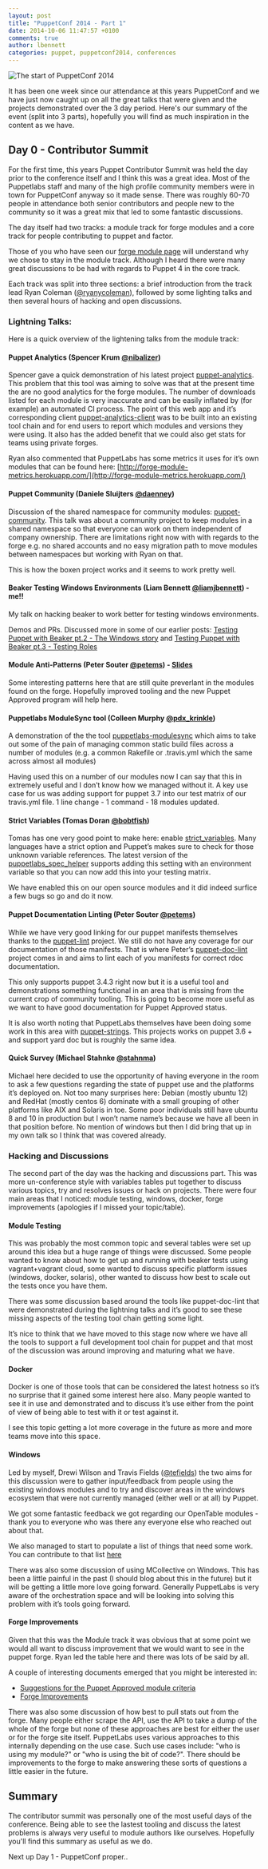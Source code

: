 ```yaml
---
layout: post
title: "PuppetConf 2014 - Part 1"
date: 2014-10-06 11:47:57 +0100
comments: true
author: lbennett
categories: puppet, puppetconf2014, conferences
---
```


![The start of PuppetConf 2014](/images/posts/puppetconf2014.jpg)

It has been one week since our attendance at this years PuppetConf and we have just now caught up on all the great talks that were
given and the projects demonstrated over the 3 day period. Here's our summary of the event (split into 3 parts), hopefully you will
find as much inspiration in the content as we have.

## Day 0 - Contributor Summit
For the first time, this years Puppet Contributor Summit was held the day prior to the conference itself and I think this was a great idea.
Most of the Puppetlabs staff and many of the high profile community members were in town for PuppetConf anyway so it made sense. There was
roughly 60-70 people in attendance both senior contributors and people new to the community so it was a great mix that led to some
fantastic discussions.

The day itself had two tracks: a module track for forge modules and a core track for people contributing to puppet and factor.

Those of you who have seen our [forge module page](http://forge.puppetlabs.com/opentable) will understand why we chose to stay in the module track.
Although I heard there were many great discussions to be had with regards to Puppet 4 in the core track.

Each track was split into three sections: a brief introduction from the track lead Ryan Coleman ([@ryanycoleman](https://twitter.com/ryanycoleman)),
followed by some lighting talks and then several hours of hacking and open discussions.

### Lightning Talks:
Here is a quick overview of the lightening talks from the module track:


#### Puppet Analytics (Spencer Krum [@nibalizer](https://twitter.com/nibalizer))
Spencer gave a quick demonstration of his latest project [puppet-analytics](http://puppet-analytics.org/). This problem that this tool was aiming to
solve was that at the present time the are no good analytics for the forge modules. The number of downloads listed for each module is very inaccurate
and can be easily inflated by (for example) an automated CI process. The point of this web app and it’s corresponding client
[puppet-analytics-client](https://github.com/nibalizer/puppet-analytics-client) was to be built into an existing tool chain and for end users to report
which modules and versions they were using. It also has the added benefit that we could also get stats for teams using private forges.

Ryan also commented that PuppetLabs has some metrics it uses for it’s own modules that can be found here:
[http://forge-module-metrics.herokuapp.com/](http://forge-module-metrics.herokuapp.com/)


#### Puppet Community (Daniele Sluijters [@daenney](https://twitter.com/daenney))
Discussion of the shared namespace for community modules: [puppet-community](http://puppet-community.github.io/). This talk was about a community project
to keep modules in a shared namespace so that everyone can work on them independent of company ownership. There are limitations right now with with
regards to the forge e.g. no shared accounts and no easy migration path to move modules between namespaces but working with Ryan on that.

This is how the boxen project works and it seems to work pretty well.


#### Beaker Testing Windows Environments (Liam Bennett [@liamjbennett](https://twitter.com/liamjbennett)) - me!!
My talk on hacking beaker to work better for testing windows environments.

Demos and PRs. Discussed more in some of our earlier posts: [Testing Puppet with Beaker pt.2 - The Windows story](http://tech.opentable.co.uk/blog/2014/09/01/testing-puppet-with-beaker-pt-dot-2-the-windows-story/)
and [Testing Puppet with Beaker pt.3 - Testing Roles](http://tech.opentable.co.uk/blog/2014/09/01/testing-puppet-with-beaker-pt-dot-3-testing-roles/)


#### Module Anti-Patterns (Peter Souter [@petems](https://twitter.com/petems)) - [Slides](http://www.slideshare.net/petems/puppet-module-anti-patterns)

Some interesting patterns here that are still quite preverlant in the modules found on the forge. Hopefully improved tooling and the new Puppet Approved
program will help here.


#### Puppetlabs ModuleSync tool (Colleen Murphy [@pdx_krinkle](https://twitter.com/pdx_krinkle))
A demonstration of the the tool [puppetlabs-modulesync](https://github.com/puppetlabs/modulesync) which aims to take out some of the pain of managing common
static build files across a number of modules (e.g. a common Rakefile or .travis.yml which the same across almost all modules)

Having used this on a number of our modules now I can say that this in extremely useful and I don’t know how we managed without it. A key use case for us was
adding support for puppet 3.7 into our test matrix of our travis.yml file. 1 line change - 1 command - 18 modules updated.


#### Strict Variables (Tomas Doran [@bobtfish](https://twitter.com/bobtfish))
Tomas has one very good point to make here: enable [strict_variables](https://docs.puppetlabs.com/references/latest/configuration.html#strictvariables). Many
languages have a strict option and Puppet’s makes sure to check for those unknown variable references. The latest version of the
[puppetlabs_spec_helper](https://github.com/puppetlabs/puppetlabs_spec_helper) supports adding this setting with an environment variable so that you can now
add this into your testing matrix.

We have enabled this on our open source modules and it did indeed surfice a few bugs so go and do it now.


#### Puppet Documentation Linting (Peter Souter [@petems](https://twitter.com/petems))
While we have very good linking for our puppet manifests themselves thanks to the [puppet-lint](http://puppet-lint.com/) project. We still do not have any
coverage for our documentation of those manifests. That is where Peter’s [puppet-doc-lint](https://github.com/petems/puppet-doc-lint) project comes in and aims
to lint each of you manifests for correct rdoc documentation.

This only supports puppet 3.4.3 right now but it is a useful tool and demonstrations something functional in an area that is missing from the current crop of
community tooling. This is going to become more useful as we want to have good documentation for Puppet Approved status.

It is also worth noting that PuppetLabs themselves have been doing some work in this area with
[puppet-strings](https://github.com/puppetlabs/puppetlabs-strings/). This projects works on puppet 3.6 + and support yard doc but is roughly the same idea.


#### Quick Survey (Michael Stahnke [@stahnma](https://twitter.com/stahnma))
Michael here decided to use the opportunity of having everyone in the room to ask a few questions regarding the state of puppet use and the platforms it’s
deployed on. Not too many surprises here: Debian (mostly ubuntu 12) and RedHat (mostly centos 6) dominate with a small grouping of other platforms like AIX and
Solaris in toe. Some poor individuals still have ubuntu 8 and 10 in production but I won’t name name’s because we have all been in that position before. No
mention of windows but then I did bring that up in my own talk so I think that was covered already.

### Hacking and Discussions

The second part of the day was the hacking and discussions part. This was more un-conference style with variables tables put together to discuss various topics,
try and resolves issues or hack on projects. There were four main areas that I noticed: module testing, windows, docker, forge improvements (apologies if I
missed your topic/table).

#### Module Testing
This was probably the most common topic and several tables were set up around this idea but a huge range of things were discussed. Some people wanted to know
about how to get up and running with beaker tests using vagrant+vagrant cloud, some wanted to discuss specific platform issues (windows, docker, solaris), other
 wanted to discuss how best to scale out the tests once you have them.

There was some discussion based around the tools like puppet-doc-lint that were demonstrated during the lightning talks and it’s good to see these missing
aspects of the testing tool chain getting some light.

It’s nice to think that we have moved to this stage now where we have all the tools to support a full development tool chain for puppet and that most of the
discussion was around improving and maturing what we have.


#### Docker
Docker is one of those tools that can be considered the latest hotness so it’s no surprise that it gained some interest here also. Many people wanted to see it
in use and demonstrated and to discuss it’s use either from the point of view of being able to test with it or test against it.

I see this topic getting a lot more coverage in the future as more and more teams move into this space.


#### Windows
Led by myself, Drewi Wilson and Travis Fields ([@tefields](https://twitter.com/tefields)) the two aims for this discussion were to gather input/feedback from people using
the existing windows modules and to try and discover areas in the windows ecosystem that were not currently managed (either well or at all) by Puppet.

We got some fantastic feedback we got regarding our OpenTable modules - thank you to everyone who was there any everyone else who reached out about that.

We also managed to start to populate a list of things that need some work. You can contribute to that list
[here](https://docs.google.com/document/d/1bwgTo4D7lL8REA1s-IIKlfMrvY434Xn0cyZ7b1X-TwQ)

There was also some discussion of using MCollective on Windows. This has been a little painful in the past (I should blog about this in the future) but it will
be getting a little more love going forward. Generally PuppetLabs is very aware of the orchestration space and will be looking into solving this problem with
it’s tools going forward.

#### Forge Improvements
Given that this was the Module track it was obvious that at some point we would all want to discuss improvement that we would want to see in the puppet forge. Ryan
led the table here and there was lots of be said by all.

A couple of interesting documents emerged that you might be interested in:

 * [Suggestions for the Puppet Approved module criteria](https://docs.google.com/document/d/1N8U_8UnIGFHC1Q6aTyLgx1d6wvvjuyTT1EO-OYSIu3k)
 * [Forge Improvements](https://docs.google.com/document/d/1gwoM8xHnWaRQ3Jqce0oursI_ts5BWnHEUVXRQuIh6Yk)

There was also some discussion of how best to pull stats out from the forge. Many people either scrape the API, use the API to take a dump of the whole of the forge
but none of these approaches are best for either the user or for the forge site itself. PuppetLabs uses various approaches to this internally depending on the use
case. Such use cases include: "who is using my module?" or "who is using the bit of code?". There should be improvements to the forge to make answering these sorts
of questions a little easier in the future.

## Summary
The contributor summit was personally one of the most useful days of the conference. Being able to see the lastest tooling and discuss the latest problems is always
very useful to module authors like ourselves. Hopefully you'll find this summary as useful as we do.

Next up Day 1 - PuppetConf proper..

